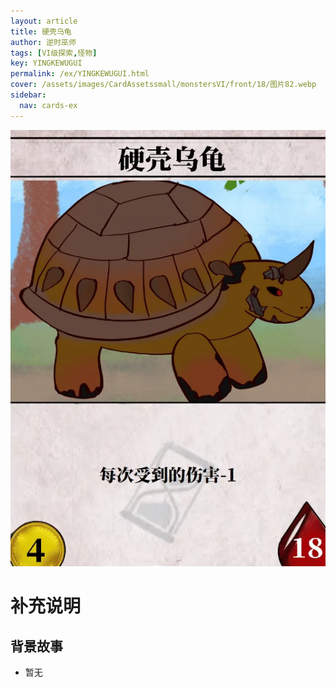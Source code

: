 ```yaml
---
layout: article
title: 硬壳乌龟
author: 逆时巫师
tags: [VI级探索,怪物]
key: YINGKEWUGUI
permalink: /ex/YINGKEWUGUI.html
cover: /assets/images/CardAssetssmall/monstersVI/front/18/图片82.webp
sidebar:
  nav: cards-ex
---
```

![](/assets/images/CardAssets/monstersVI/front/18/图片82.webp)

# 补充说明



## 背景故事
* 暂无